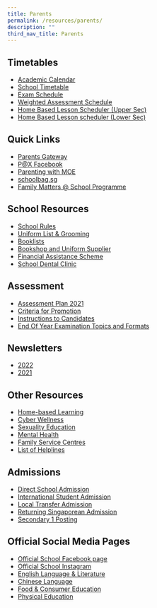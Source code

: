 ```yaml
---
title: Parents
permalink: /resources/parents/
description: ""
third_nav_title: Parents
---
```

Timetables
----------

*   [Academic Calendar](https://calendar.google.com/calendar/u/0/embed?src=c_k7p87vuspth3eedj4n2mair55g@group.calendar.google.com&ctz=Asia/Singapore)
*   [School Timetable](/resources/students/timetables/school-timetable)
*   [Exam Schedule](/files/EOY_Timetable_2022_sch%20website_28Sept.pdf)
*   [Weighted Assessment Schedule](https://docs.google.com/spreadsheets/d/1GviWZeYlra1BgRd3xR9lwSSFl-U_ycNAI1TrhZOIo74/edit#gid=1621271360)
*   [Home Based Lesson Scheduler (Upper Sec)](https://docs.google.com/spreadsheets/d/1otGNdz0FLwlkbmGQb5z_grRbhmcmvLYn2oRUR9mq6v0/edit?usp=sharing)
*   [Home Based Lesson scheduler (Lower Sec)](https://docs.google.com/spreadsheets/d/1lLdV4qV_lZjdWneyC5zqpun8tbOwQ7q5E_xNih3_q44/edit?usp=sharing)


Quick Links
-----------

*   [Parents Gateway](https://xinminsec-moe-edu-sg-admin.cwp.sg/resources/parents/quick-links/parents-gateway)
*   [P@X Facebook](https://www.facebook.com/groups/xmsspax/?ref=share)
*   [Parenting with MOE](https://www.instagram.com/parentingwith.moesg/?hl=en)
*   [schoolbag.sg](http://schoolbag.sg/)
*   [Family Matters @ School Programme](/resources/parents/quick-links/family-matters-at-school-programme)

School Resources
----------------

*   [School Rules](/resources/students/school-resources/school-rules)
*   [Uniform List & Grooming](/resources/students/school-resources/attire-n-grooming)
*   [Booklists](/resources/students/school-resources/booklists)
*   [Bookshop and Uniform Supplier](/resources/students/school-resources/bookshop-and-uniform-supplier)
*   [Financial Assistance Scheme](/xss/announcements/2023-financial-assistance-scheme-with-revised-income-criteria)
*   [School Dental Clinic](/resources/parents/school-resources/school-dental-clinic)

Assessment
----------

*   [Assessment Plan 2021](/resources/students/assessment/assessment-plan-2021)
*   [Criteria for Promotion](/resources/students/assessment/criteria-for-promotion)
*   [Instructions to Candidates](/resources/students/assessment/instructions-to-candidates)
*   [End Of Year Examination Topics and Formats](/resources/students/assessment/end-of-year-examination-topics-and-formats)

Newsletters
-----------

*   [2022](/resources/parents/newsletters/2022)
*   [2021](/resources/parents/newsletters/2021)

Other Resources
---------------

*   [Home-based Learning](https://sites.google.com/xinminss.edu.sg/hbl-may2021/home)
*   [Cyber Wellness](https://drive.google.com/file/d/11uxMXxLACqCiZ1BCL5gUBjq-laxrYbR6/view)
*   [Sexuality Education](/files/Sex%20Ed%20Schools%20webpage1.pdf)
*   [Mental Health](/resources/parents/other-resources/mental-health)
*   [Family Service Centres](https://www.msf.gov.sg/dfcs/familyservice/default.aspx)
*   [List of Helplines](/resources/parents/other-resources/list-of-helplines)

Admissions
----------

*   [Direct School Admission](/resources/students/admissions/direct-school-admission)
*   [International Student Admission](/resources/students/admissions/international-student-admission)
*   [Local Transfer Admission](/resources/students/admissions/local-transfer-admission)
*   [Returning Singaporean Admission](/resources/students/admissions/returning-singaporean-admission)
*   [Secondary 1 Posting](/students/admissions/secondary-1-posting)

Official Social Media Pages
---------------------------

*   [Official School Facebook page](https://www.facebook.com/xinminsec/)
*   [Official School Instagram](https://www.instagram.com/xinminss/?hl=en)
*   [English Language & Literature](https://www.instagram.com/xmsenglish/)
*   [Chinese Language](https://www.instagram.com/xms_cl/)
*   [Food & Consumer Education](https://www.instagram.com/xmsnutritionandfoodscience/)
*   [Physical Education](https://www.instagram.com/xms_pe/?hl=en)